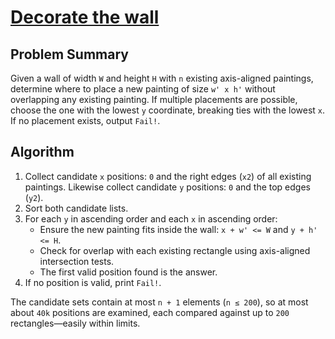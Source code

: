 # [Decorate the wall](https://www.spoj.com/problems/DECORATE/)

## Problem Summary
Given a wall of width `W` and height `H` with `n` existing axis-aligned paintings, determine where to place a new painting of size `w' x h'` without overlapping any existing painting. If multiple placements are possible, choose the one with the lowest `y` coordinate, breaking ties with the lowest `x`. If no placement exists, output `Fail!`.

## Algorithm
1. Collect candidate `x` positions: `0` and the right edges (`x2`) of all existing paintings. Likewise collect candidate `y` positions: `0` and the top edges (`y2`).
2. Sort both candidate lists.
3. For each `y` in ascending order and each `x` in ascending order:
   - Ensure the new painting fits inside the wall: `x + w' <= W` and `y + h' <= H`.
   - Check for overlap with each existing rectangle using axis-aligned intersection tests.
   - The first valid position found is the answer.
4. If no position is valid, print `Fail!`.

The candidate sets contain at most `n + 1` elements (`n ≤ 200`), so at most about `40k` positions are examined, each compared against up to `200` rectangles—easily within limits.
